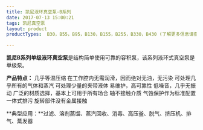 ```yaml
---
title: 凯尼液环真空泵-B系列
date: 2017-07-13 15:00:21
tags: 凯尼真空泵
layout: product
productTypes:  B30，B55，B95，B130，B155，B255，B330，B430 (了解更多信息请查看下载中心)

---
```


**凯尼B系列单级液环真空泵**是结构简单使用可靠的容积泵，该系列液环式真空泵是单级泵。 

**产品特点：**
几乎等温压缩
在工作腔内无需润滑，因而绝对无油，无污染
可处理几乎所有的气体和蒸汽
可处理少量的夹带液体
易维护，高可靠性
低噪音，几乎无振动
广泛的材质选择，基本上可用于所有场合
轴不接触介质
气蚀保护作为标准配置
一体式排污
旋转部件没有金属接触

**典型应用：**过滤、溶剂蒸馏、蒸汽回收、消毒、高压釜、脱气、挤压机、排气、蒸发器